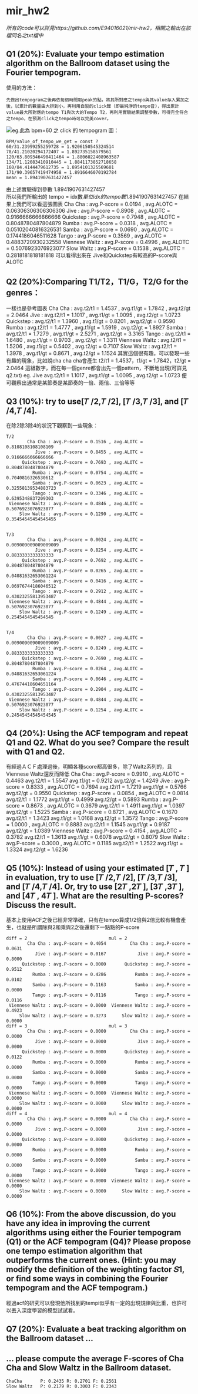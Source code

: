 # mir_hw2
*所有的code可以詳見https://github.com/E94016021/mir-hw2，相關之輸出在該檔同名之txt檔中*

## Q1 (20%): Evaluate your tempo estimation algorithm on the Ballroom dataset using the Fourier tempogram.

使用的方法：

    先做出tempogram之後再依每個時間取peak的點，將其所對應之tempo與其value存入累加之後，以累計的數量由大排到小，再利用自製的click聲（即最純淨的tempo音)，得出累計value最大所對應的tempo T1與次大的Tempo T2，再利用實驗結果調整參數，可得完全符合之tempo，在預測click之tempo時可以完美cover。
![eg.此為 bpm=60 之 click 的 tempogram 圖：](https://d2mxuefqeaa7sj.cloudfront.net/s_FD26B236708BC906E918F324198967E509AD4D9E241641A5DAF1BCD35C89A9C0_1528816292413_60.png)

    BPM/value_of_tempo_we_get = const ?
    60/31.23999255259728 = 1.9206150545324514
    78/41.21020294172407 = 1.892735158579561
    120/63.809346490411464 = 1.8806022408963587
    134/71.12083410910445 = 1.8841173852718658
    160/84.4144479612735 = 1.8954101325569601
    171/90.39657419474958 = 1.8916646070192784
    mean = 1.8941907631427457 
  由上述實驗得到參數 1.8941907631427457  
  所以我們所輸出的
    tempo = idx數*單位idx的tempo數*1.8941907631427457 
  在結果上我們可以看這張圖表
            Cha Cha : avg.P-score = 0.0194 , avg.ALOTC = 0.06306306306306306
               Jive : avg.P-score = 0.8908 , avg.ALOTC = 0.9166666666666666
          Quickstep : avg.P-score = 0.7948 , avg.ALOTC = 0.8048780487804879
              Rumba : avg.P-score = 0.0318 , avg.ALOTC = 0.05102040816326531
              Samba : avg.P-score = 0.0690 , avg.ALOTC = 0.1744186046511628
              Tango : avg.P-score = 0.3569 , avg.ALOTC = 0.4883720930232558
     Viennese Waltz : avg.P-score = 0.4996 , avg.ALOTC = 0.5076923076923077
         Slow Waltz : avg.P-score = 0.1538 , avg.ALOTC = 0.2818181818181818
  可以看得出來在 Jive和Quickstep有較高的P-score與ALOTC
  
## Q2 (20%):Comparing T1/T2，T1/G，T2/G for the genres：
  一樣也是參考圖表
            Cha Cha : avg.t2/t1 = 1.4537 , avg.t1/gt = 1.7842 , avg.t2/gt = 2.0464
               Jive : avg.t2/t1 = 1.1017 , avg.t1/gt = 1.0095 , avg.t2/gt = 1.0723
          Quickstep : avg.t2/t1 = 1.3960 , avg.t1/gt = 0.8201 , avg.t2/gt = 0.9590
              Rumba : avg.t2/t1 = 1.4777 , avg.t1/gt = 1.5919 , avg.t2/gt = 1.8927
              Samba : avg.t2/t1 = 1.7279 , avg.t1/gt = 2.5271 , avg.t2/gt = 3.3165
              Tango : avg.t2/t1 = 1.6480 , avg.t1/gt = 0.9703 , avg.t2/gt = 1.3311
     Viennese Waltz : avg.t2/t1 = 1.5206 , avg.t1/gt = 0.5402 , avg.t2/gt = 0.7107
         Slow Waltz : avg.t2/t1 = 1.3978 , avg.t1/gt = 0.8671 , avg.t2/gt = 1.1524
  其實這個很有趣，可以發現一些有趣的現象，比如說cha cha cha會產生
    t2/t1 = 1.4537，t1/gt = 1.7842，t2/gt = 2.0464
  這組數字，而在每一個genre都會出先一個pattern，不斷地出現(可詳見q2.txt)
  eg. Jive
    avg.t2/t1 = 1.1017 , avg.t1/gt = 1.0095 , avg.t2/gt = 1.0723
  便可觀察出通常是某節奏是某節奏的一倍、兩倍、三倍等等
## Q3 (10%): try to use[𝑇 /2,𝑇 /2], [𝑇 /3,𝑇 /3], and [𝑇 /4,𝑇 /4].
  在除2除3除4的狀況下觀察到一些現象：


    T/2
            Cha Cha : avg.P-score = 0.1516 , avg.ALOTC = 0.8108108108108109
               Jive : avg.P-score = 0.8455 , avg.ALOTC = 0.9166666666666666
          Quickstep : avg.P-score = 0.7693 , avg.ALOTC = 0.8048780487804879
              Rumba : avg.P-score = 0.0754 , avg.ALOTC = 0.7040816326530612
              Samba : avg.P-score = 0.0623 , avg.ALOTC = 0.32558139534883723
              Tango : avg.P-score = 0.3346 , avg.ALOTC = 0.6395348837209303
     Viennese Waltz : avg.P-score = 0.4846 , avg.ALOTC = 0.5076923076923077
         Slow Waltz : avg.P-score = 0.1290 , avg.ALOTC = 0.35454545454545455


    T/3
            Cha Cha : avg.P-score = 0.0024 , avg.ALOTC = 0.009009009009009009
               Jive : avg.P-score = 0.8254 , avg.ALOTC = 0.8833333333333333
          Quickstep : avg.P-score = 0.7692 , avg.ALOTC = 0.8048780487804879
              Rumba : avg.P-score = 0.0265 , avg.ALOTC = 0.04081632653061224
              Samba : avg.P-score = 0.0416 , avg.ALOTC = 0.06976744186046512
              Tango : avg.P-score = 0.2912 , avg.ALOTC = 0.43023255813953487
     Viennese Waltz : avg.P-score = 0.4844 , avg.ALOTC = 0.5076923076923077
         Slow Waltz : avg.P-score = 0.1249 , avg.ALOTC = 0.2545454545454545


    T/4
            Cha Cha : avg.P-score = 0.0027 , avg.ALOTC = 0.009009009009009009
               Jive : avg.P-score = 0.8249 , avg.ALOTC = 0.8833333333333333
          Quickstep : avg.P-score = 0.7690 , avg.ALOTC = 0.8048780487804879
              Rumba : avg.P-score = 0.0264 , avg.ALOTC = 0.04081632653061224
              Samba : avg.P-score = 0.0646 , avg.ALOTC = 0.47674418604651164
              Tango : avg.P-score = 0.2904 , avg.ALOTC = 0.43023255813953487
     Viennese Waltz : avg.P-score = 0.4844 , avg.ALOTC = 0.5076923076923077
         Slow Waltz : avg.P-score = 0.1254 , avg.ALOTC = 0.24545454545454545     


## Q4 (20%): Using the ACF tempogram and repeat Q1 and Q2. What do you see? Compare the result with Q1 and Q2.
  有經過ＡＣＦ處理過後，明顯各種score都高很多，除了Waltz系列的，且Viennese Waltz還反而降低
            Cha Cha : avg.P-score = 0.9910 , avg.ALOTC = 0.4463 
                      avg.t2/t1 = 1.5547 avg.t1/gt = 0.9212 avg.t2/gt = 1.4249
               Jive : avg.P-score = 0.8333 , avg.ALOTC = 0.7694 
                      avg.t2/t1 = 1.7219 avg.t1/gt = 0.5766 avg.t2/gt = 0.9550
          Quickstep : avg.P-score = 0.0854 , avg.ALOTC = 0.0814 
                      avg.t2/t1 = 1.1772 avg.t1/gt = 0.4999 avg.t2/gt = 0.5893
              Rumba : avg.P-score = 0.8673 , avg.ALOTC = 0.3679 
                      avg.t2/t1 = 1.4911 avg.t1/gt = 1.0397 avg.t2/gt = 1.5225
              Samba : avg.P-score = 0.8721 , avg.ALOTC = 0.1670 
                      avg.t2/t1 = 1.3423 avg.t1/gt = 1.0168 avg.t2/gt = 1.3572
              Tango : avg.P-score = 1.0000 , avg.ALOTC = 0.8883 
                      avg.t2/t1 = 1.1545 avg.t1/gt = 0.9187 avg.t2/gt = 1.0389
     Viennese Waltz : avg.P-score = 0.4154 , avg.ALOTC = 0.3782 
                      avg.t2/t1 = 1.3613 avg.t1/gt = 0.6078 avg.t2/gt = 0.8079
         Slow Waltz : avg.P-score = 0.3000 , avg.ALOTC = 0.1185 
                      avg.t2/t1 = 1.2522 avg.t1/gt = 1.3324 avg.t2/gt = 1.6236
    


## Q5 (10%): Instead of using your estimated [𝑇 , 𝑇 ] in evaluation, try to use [𝑇 /2,𝑇 /2], [𝑇 /3,𝑇 /3], and [𝑇 /4,𝑇 /4]. Or, try to use [2𝑇 ,2𝑇 ], [3𝑇 ,3𝑇 ], and [4𝑇 , 4𝑇 ]. What are the resulting P-scores? Discuss the result. 

基本上使用ACF之後已經非常準確，只有在tempo算成1/2倍與2倍比較有機會產生，也就是所謂除與2和乘與2之後還剩下一點點的P-score

    
    diff = 2                               mul = 2
            Cha Cha : avg.P-score = 0.4054         Cha Cha : avg.P-score = 0.0631 
               Jive : avg.P-score = 0.0167            Jive : avg.P-score = 0.8000 
          Quickstep : avg.P-score = 0.0000       Quickstep : avg.P-score = 0.9512 
              Rumba : avg.P-score = 0.4286           Rumba : avg.P-score = 0.0102 
              Samba : avg.P-score = 0.1163           Samba : avg.P-score = 0.0000 
              Tango : avg.P-score = 0.0116           Tango : avg.P-score = 0.0116 
     Viennese Waltz : avg.P-score = 0.0000  Viennese Waltz : avg.P-score = 0.4923 
         Slow Waltz : avg.P-score = 0.3273      Slow Waltz : avg.P-score = 0.0000 
    diff = 3                               mul = 3
            Cha Cha : avg.P-score = 0.0000         Cha Cha : avg.P-score = 0.0000 
               Jive : avg.P-score = 0.0000            Jive : avg.P-score = 0.0000 
          Quickstep : avg.P-score = 0.0000       Quickstep : avg.P-score = 0.0122 
              Rumba : avg.P-score = 0.0000           Rumba : avg.P-score = 0.0000 
              Samba : avg.P-score = 0.0000           Samba : avg.P-score = 0.0000 
              Tango : avg.P-score = 0.0000           Tango : avg.P-score = 0.0000 
     Viennese Waltz : avg.P-score = 0.0000  Viennese Waltz : avg.P-score = 0.0000 
         Slow Waltz : avg.P-score = 0.0000      Slow Waltz : avg.P-score = 0.0000 
    diff = 4                               mul = 4
            Cha Cha : avg.P-score = 0.0000         Cha Cha : avg.P-score = 0.0000 
               Jive : avg.P-score = 0.0000            Jive : avg.P-score = 0.0000 
          Quickstep : avg.P-score = 0.0000       Quickstep : avg.P-score = 0.0000 
              Rumba : avg.P-score = 0.0000           Rumba : avg.P-score = 0.0000 
              Samba : avg.P-score = 0.0000           Samba : avg.P-score = 0.0000 
              Tango : avg.P-score = 0.0000           Tango : avg.P-score = 0.0000 
     Viennese Waltz : avg.P-score = 0.0000  Viennese Waltz : avg.P-score = 0.0000 
         Slow Waltz : avg.P-score = 0.0000      Slow Waltz : avg.P-score = 0.0000 
    
    


## Q6 (10%): From the above discussion, do you have any idea in improving the current algorithms using either the Fourier tempogram (Q1) or the ACF tempogram (Q4)? Please propose one tempo estimation algorithm that outperforms the current ones. (Hint: you may modify the definition of the weighting factor 𝑆1, or find some ways in combining the Fourier tempogram and the ACF tempogram.)
  經過acf的研究可以發現他所找到的tempi似乎有一定的出現規律與比重，也許可以丟入深度學習的模型試試看。
## Q7 (20%): Evaluate a beat tracking algorithm on the Ballroom dataset …
## … please compute the average F-scores of Cha Cha and Slow Waltz in the Ballroom dataset.
    ChaCha       P: 0.2435 R: 0.2701 F: 0.2561
    Slow Waltz   P: 0.2179 R: 0.3003 F: 0.2343

